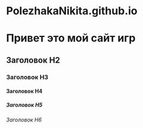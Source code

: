 # PolezhakaNikita.github.io
# Привет это мой сайт игр 
## Заголовок H2
### Заголовок H3
#### Заголовок H4
##### Заголовок H5
###### Заголовок H6
